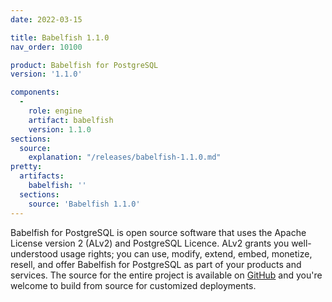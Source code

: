 ```yaml
---
date: 2022-03-15

title: Babelfish 1.1.0
nav_order: 10100

product: Babelfish for PostgreSQL
version: '1.1.0'

components:
  -
    role: engine
    artifact: babelfish
    version: 1.1.0
sections:
  source:
    explanation: "/releases/babelfish-1.1.0.md"
pretty:
  artifacts:
    babelfish: ''
  sections:
    source: 'Babelfish 1.1.0'
---
```

Babelfish for PostgreSQL is open source software that uses the Apache License version 2 (ALv2) and PostgreSQL Licence. ALv2 grants you well-understood usage rights; you can use, modify, extend, embed, monetize, resell, and offer Babelfish for PostgreSQL as part of your products and services. The source for the entire project is available on [GitHub](https://github.com/babelfish-for-postgresql) and you're welcome to build from source for customized deployments. 